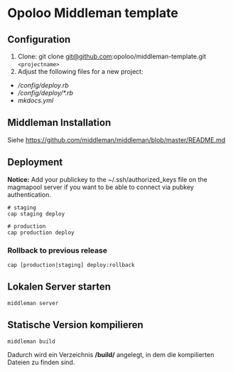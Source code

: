 # Opoloo Middleman template

## Configuration

1. Clone: git clone git@github.com:opoloo/middleman-template.git `<projectname>`
2. Adjust the following files for a new project:
  - _/config/deploy.rb_ 
  - _/config/deploy/*.rb_
  - _mkdocs.yml_

## Middleman Installation

Siehe https://github.com/middleman/middleman/blob/master/README.md

## Deployment

**Notice:** Add your publickey to the ~/.ssh/authorized_keys file on the magmapool server if you want to be able to connect via pubkey authentication.


```
# staging
cap staging deploy

# production
cap production deploy
```


### Rollback to previous release

```
cap [production|staging] deploy:rollback
```


## Lokalen Server starten

```
middleman server
```

## Statische Version kompilieren

```
middleman build
```

Dadurch wird ein Verzeichnis **/build/** angelegt, in dem die kompilierten Dateien zu finden sind.
